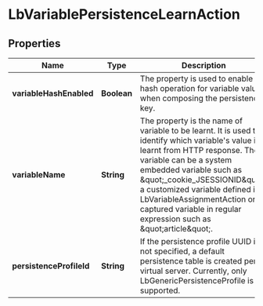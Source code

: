 # LbVariablePersistenceLearnAction

## Properties
Name | Type | Description | Notes
------------ | ------------- | ------------- | -------------
**variableHashEnabled** | **Boolean** | The property is used to enable a hash operation for variable value when composing the persistence key.  |  [optional]
**variableName** | **String** | The property is the name of variable to be learnt. It is used to identify which variable&#x27;s value is learnt from HTTP response. The variable can be a system embedded variable such as \&quot;_cookie_JSESSIONID\&quot;, a customized variable defined in LbVariableAssignmentAction or a captured variable in regular expression such as \&quot;article\&quot;.  | 
**persistenceProfileId** | **String** | If the persistence profile UUID is not specified, a default persistence table is created per virtual server. Currently, only LbGenericPersistenceProfile is supported.  |  [optional]
